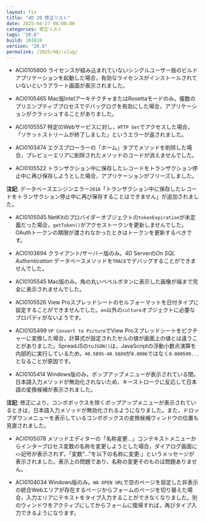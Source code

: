 ```yaml
---
layout: fix
title: "4D 20 修正リスト"
date: 2025-04-27 08:00:00
categories: 修正リスト
tags: "20.6"
build: 101818
version: "20.6"
permalink: /2025/98/:slug/
---
```


* ACI0105600 ライセンスが組み込まれていないシングルユーザー版のビルドアプリケーションを起動した場合，有効なライセンスがインストールされていないというアラート画面が表示されました。

* ACI0105465 Mac版IntelアーキテクチャまたはRosettaモードのみ。複数のプリエンプティブプロセスでデバッグログを有効にした場合，アプリケーションがクラッシュすることがありました。

* ACI0105557 特定のWebサービスに対し，`HTTP Get`でアクセスした場合，「ソケットストリームが終了しました」というエラーが返されました。

* ACI0103474 エクスプローラーの「ホーム」タブでメソッドを削除した場合，プレビューエリアに削除されたメソッドのコードが消えませんでした。

* ACI0105522 トランザクション中に保存したレコードをトランザクション停止中に再び保存しようとした場合，アプリケーションがフリーズしました。

**注記**: データベースエンジンエラー`2016`「トランザクション中に保存したレコードをトランザクション停止中に再び保存することはできません」が追加されました。

* ACI0105045 NetKitのプロバイダーオブジェクトの`tokenExpiration`が未定義だった場合，`getToken()`がアクセストークンを更新しませんでした。OAuthトークンの期限が渡されなかったときはトークンを更新するべきです。

* ACI0103694 クライアント/サーバー版のみ。4D Serverの*On SQL Authentication* データベースメソッドを`TRACE`でデバッグすることができませんでした。

* ACI0105545 Mac版のみ。角の丸いベベルボタンに表示した画像が端まで完全に表示されませんでした。

* ACI0105526 View Proスプレッドシートのセルフォーマットを日付タイプに設定することができませんでした。`en`以外の`culture`オブジェクトに必要なプロパティがないようです。

* ACI0105499 `VP Convert to Picture`でView Proスプレッドシートをピクチャーに変換した場合，計算式が設定されたセルの値が画面上の値とは違うことがありました。SpreadJSの`toJSON()`は，JavaScriptの浮動小数点演算を内部的に実行しているため，`40.5895-40.5889`が`0.0006`ではなく`0.000599...`となることが原因です。

* ACI0105414 Windows版のみ。ポップアップメニューが表示されている間，日本語入力メソッドが無効化されないため，キーストロークに反応して日本語の変換候補が表示されました。

**注記**: 修正により，コンボボックスを除くポップアップメニューが表示されているときは，日本語入力メソッドが無効化されるようになりました。また，ドロップダウンメニューを表示しているコンボボックスの変換候補ウィンドウの位置も見直されました。

* ACI0105078 メソッドエディターの「名称変更…」コンテキストメニューからインタープロセス変数の名称を変更しようとした場合，ダイアログ画面に`<>`記号が表示されず，「変数"…"を以下の名称に変更:」というメッセージが表示されました。表示上の問題であり，名称の変更そのものは問題ありません。

* ACI0104034 Windows版のみ。`WA OPEN URL`で空のページを設定した非表示の統合Webエリアが存在するページからフォームのページを切り替えた場合，入力エリアにテキストをタイプ入力することができなくなりました。別のウィンドウをアクティブにしてからフォームに復帰すれば，再びタイプ入力できるようになります。
